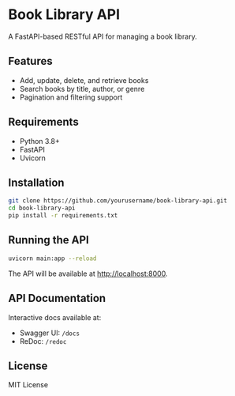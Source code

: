 # Book Library API

A FastAPI-based RESTful API for managing a book library.

## Features

- Add, update, delete, and retrieve books
- Search books by title, author, or genre
- Pagination and filtering support

## Requirements

- Python 3.8+
- FastAPI
- Uvicorn

## Installation

```bash
git clone https://github.com/yourusername/book-library-api.git
cd book-library-api
pip install -r requirements.txt
```

## Running the API

```bash
uvicorn main:app --reload
```

The API will be available at [http://localhost:8000](http://localhost:8000).

## API Documentation

Interactive docs available at:

- Swagger UI: `/docs`
- ReDoc: `/redoc`

## License

MIT License
